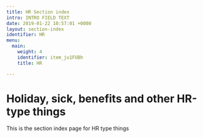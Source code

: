 ```yaml
---
title: HR Section index
intro: INTRO FIELD TEXT
date: 2019-01-22 10:57:01 +0000
layout: section-index
identifier: HR
menu:
  main:
    weight: 4
    identifier: item_ju1FUBh
    title: HR

---
```

# Holiday, sick, benefits and other HR-type things

This is the section index page for HR type things